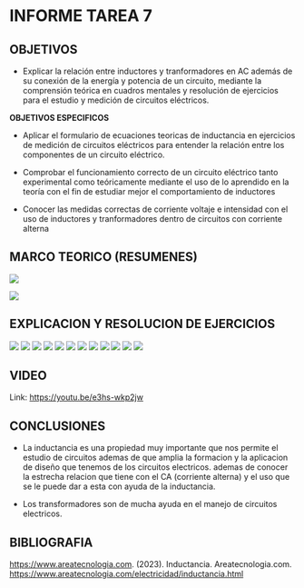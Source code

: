 # INFORME TAREA 7

## OBJETIVOS

- Explicar la relación entre inductores y tranformadores en AC además de su conexión de la energía y potencia de un circuito, mediante la comprensión teórica en cuadros mentales y resolución de ejercicios para el estudio y medición de circuitos eléctricos.

**OBJETIVOS ESPECIFICOS**

- Aplicar el formulario de ecuaciones teoricas de inductancia en ejercicios de medición de circuitos eléctricos para entender la relación entre los componentes de un circuito eléctrico.

- Comprobar el funcionamiento correcto de un circuito eléctrico tanto experimental como teóricamente mediante el uso de lo aprendido en la teoría con el fin de estudiar mejor el comportamiento de inductores

- Conocer las medidas correctas de corriente voltaje e intensidad con el uso de inductores y tranformadores dentro de circuitos con corriente alterna

## MARCO TEORICO (RESUMENES)

![](https://github.com/melaniegutierrez/INFORME-TAREA-7/blob/main/1.png)

![](https://github.com/melaniegutierrez/INFORME-TAREA-7/blob/main/2.png)

## EXPLICACION Y RESOLUCION DE EJERCICIOS

![](https://github.com/melaniegutierrez/CAP-TAR-7/blob/main/e1.png)
![](https://github.com/melaniegutierrez/CAP-TAR-7/blob/main/e2.png)
![](https://github.com/melaniegutierrez/CAP-TAR-7/blob/main/e3.png)
![](https://github.com/melaniegutierrez/CAP-TAR-7/blob/main/e4.png)
![](https://github.com/melaniegutierrez/CAP-TAR-7/blob/main/e5.png)
![](https://github.com/melaniegutierrez/CAP-TAR-7/blob/main/e6.png)
![](https://github.com/melaniegutierrez/CAP-TAR-7/blob/main/e7.png)
![](https://github.com/melaniegutierrez/CAP-TAR-7/blob/main/e8.png)
![](https://github.com/melaniegutierrez/CAP-TAR-7/blob/main/e9.png)
![](https://github.com/melaniegutierrez/CAP-TAR-7/blob/main/e10.png)
![](https://github.com/melaniegutierrez/CAP-TAR-7/blob/main/e11.png)
![](https://github.com/melaniegutierrez/CAP-TAR-7/blob/main/e12.png)

## VIDEO

Link: https://youtu.be/e3hs-wkp2jw 

## CONCLUSIONES

- La inductancia es una propiedad muy importante que nos permite el estudio de circuitos ademas de que amplia la formacion y la aplicacion de diseño que tenemos de los circuitos electricos. ademas de conocer la estrecha relacion que tiene con el CA (corriente alterna) y el uso que se le puede dar a esta con ayuda de la inductancia.

- Los transformadores son de mucha ayuda en el manejo de circuitos electricos.

## BIBLIOGRAFIA

https://www.areatecnologia.com. (2023). Inductancia. Areatecnologia.com. https://www.areatecnologia.com/electricidad/inductancia.html

‌
